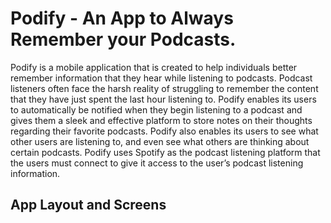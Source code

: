 # Podify - An App to Always Remember your Podcasts.

Podify is a mobile application that is created to help individuals better remember
information that they hear while listening to podcasts. Podcast listeners often face the harsh
reality of struggling to remember the content that they have just spent the last hour listening to.
Podify enables its users to automatically be notified when they begin listening to a podcast and
gives them a sleek and effective platform to store notes on their thoughts regarding their favorite
podcasts. Podify also enables its users to see what other users are listening to, and even see what
others are thinking about certain podcasts. Podify uses Spotify as the podcast listening platform
that the users must connect to give it access to the user’s podcast listening information. 

##  App Layout and Screens



